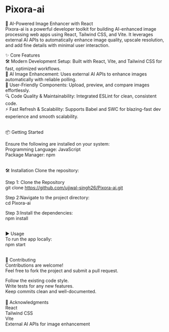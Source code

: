<h1> Pixora-ai</h1>

📸 AI-Powered Image Enhancer with React <br>
Pixora-ai is a powerful developer toolkit for building AI-enhanced image processing web apps using React, Tailwind CSS, and Vite. It leverages external AI APIs to automatically enhance image quality, upscale resolution, and add fine details with minimal user interaction.


✨ Core Features <br>
🛠 Modern Development Setup: Built with React, Vite, and Tailwind CSS for fast, optimized workflows.<br>
🚀 AI Image Enhancement: Uses external AI APIs to enhance images automatically with reliable polling.<br>
🎨 User-Friendly Components: Upload, preview, and compare images effortlessly.<br>
🔍 Code Quality & Maintainability: Integrated ESLint for clean, consistent code.<br>
⚡ Fast Refresh & Scalability: Supports Babel and SWC for blazing-fast dev experience and smooth scalability.<br>

<br>
📦 Getting Started<br>

Ensure the following are installed on your system:<br>
Programming Language: JavaScript<br>
Package Manager: npm
<br>
<br>

🛠 Installation
Clone the repository:

Step 1: Clone the Repository<br>
git clone https://github.com/ujjwal-singh26/Pixora-ai.git <br>

Step 2:Navigate to the project directory:<br>
cd Pixora-ai

Step 3:Install the dependencies:<br>
npm install

<br>
▶️ Usage<br>
To run the app locally:<br>
npm start<br>
<br>

🤝 Contributing<br>
Contributions are welcome!<br>
Feel free to fork the project and submit a pull request.<br>

Follow the existing code style.
<br>
Write tests for any new features.
<br>
Keep commits clean and well-documented.
<br>
<br>
🙏 Acknowledgments<br>
React<br>
Tailwind CSS<br>
Vite<br>
External AI APIs for image enhancement

